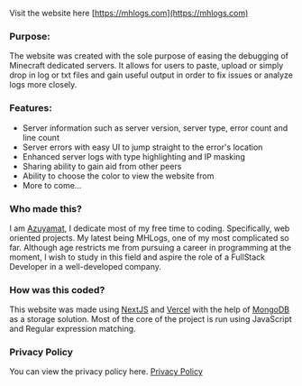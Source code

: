 Visit the website here [https://mhlogs.com](https://mhlogs.com)

### Purpose:
The website was created with the sole purpose of easing the debugging of Minecraft dedicated 
servers. It allows for users to paste, upload or simply drop in log or txt files and gain useful 
output in order to fix issues or analyze logs more closely.

### Features:
- Server information such as server version, server type, error count and line count
- Server errors with easy UI to jump straight to the error's location
- Enhanced server logs with type highlighting and IP masking
- Sharing ability to gain aid from other peers
- Ability to choose the color to view the website from
- More to come...

### Who made this?
I am [Azuyamat](https://azuyamat.com), I dedicate most of my free time to coding. Specifically, 
web oriented projects. My latest being MHLogs, one of my most complicated so far. Although age 
restricts me from pursuing a career in programming at the moment, I wish to study in this field 
and aspire the role of a FullStack Developer in a well-developed company.

### How was this coded?
This website was made using [NextJS](https://nextjs.org) and [Vercel](https://vercel.com) with 
the help of [MongoDB](https://mongodb.com) as a storage solution. Most of the core of the 
project is run using JavaScript and Regular expression matching.

### Privacy Policy
You can view the privacy policy here. [Privacy Policy](https://mhlogs.com/policy)